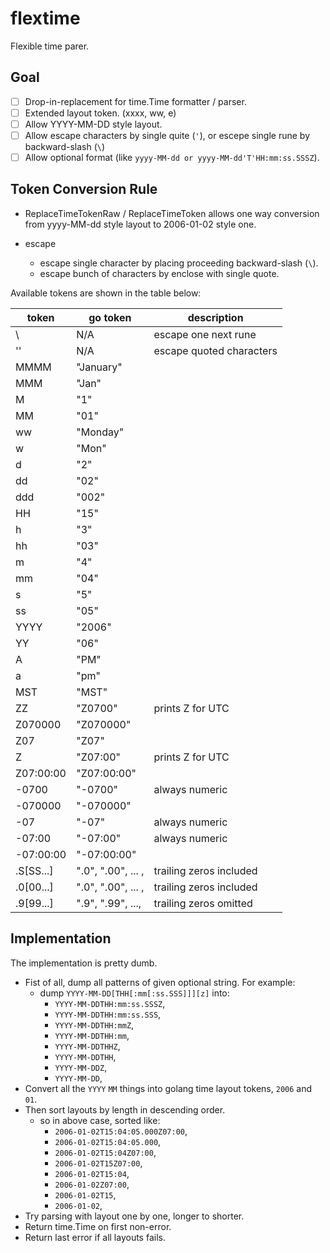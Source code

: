 # flextime

Flexible time parer.

## Goal

- [ ] Drop-in-replacement for time.Time formatter / parser.
- [ ] Extended layout token. (xxxx, ww, e)
- [ ] Allow YYYY-MM-DD style layout.
- [ ] Allow escape characters by single quite (`'`), or escepe single rune by backward-slash (`\`)
- [ ] Allow optional format (like `yyyy-MM-dd or yyyy-MM-dd'T'HH:mm:ss.SSSZ`).

## Token Conversion Rule

- ReplaceTimeTokenRaw / ReplaceTimeToken allows one way conversion from yyyy-MM-dd style layout to 2006-01-02 style one.

- escape
  - escape single character by placing proceeding backward-slash (`\`).
  - escape bunch of characters by enclose with single quote.

Available tokens are shown in the table below:

| token     | go token           | description              |
| --------- | ------------------ | ------------------------ |
| \\        | N/A                | escape one next rune     |
| ''        | N/A                | escape quoted characters |
| MMMM      | "January"          |                          |
| MMM       | "Jan"              |                          |
| M         | "1"                |                          |
| MM        | "01"               |                          |
| ww        | "Monday"           |                          |
| w         | "Mon"              |                          |
| d         | "2"                |                          |
| dd        | "02"               |                          |
| ddd       | "002"              |                          |
| HH        | "15"               |                          |
| h         | "3"                |                          |
| hh        | "03"               |                          |
| m         | "4"                |                          |
| mm        | "04"               |                          |
| s         | "5"                |                          |
| ss        | "05"               |                          |
| YYYY      | "2006"             |                          |
| YY        | "06"               |                          |
| A         | "PM"               |                          |
| a         | "pm"               |                          |
| MST       | "MST"              |                          |
| ZZ        | "Z0700"            | prints Z for UTC         |
| Z070000   | "Z070000"          |                          |
| Z07       | "Z07"              |                          |
| Z         | "Z07:00"           | prints Z for UTC         |
| Z07:00:00 | "Z07:00:00"        |                          |
| -0700     | "-0700"            | always numeric           |
| -070000   | "-070000"          |                          |
| -07       | "-07"              | always numeric           |
| -07:00    | "-07:00"           | always numeric           |
| -07:00:00 | "-07:00:00"        |                          |
| .S[SS...] | ".0", ".00", ... , | trailing zeros included  |
| .0[00...] | ".0", ".00", ... , | trailing zeros included  |
| .9[99...] | ".9", ".99", ...,  | trailing zeros omitted   |

## Implementation

The implementation is pretty dumb.

- Fist of all, dump all patterns of given optional string. For example:
  - dump `YYYY-MM-DD[THH[:mm[:ss.SSS]]][z]` into:
    - `YYYY-MM-DDTHH:mm:ss.SSSZ`,
    - `YYYY-MM-DDTHH:mm:ss.SSS`,
    - `YYYY-MM-DDTHH:mmZ`,
    - `YYYY-MM-DDTHH:mm`,
    - `YYYY-MM-DDTHHZ`,
    - `YYYY-MM-DDTHH`,
    - `YYYY-MM-DDZ`,
    - `YYYY-MM-DD`,
- Convert all the `YYYY` `MM` things into golang time layout tokens, `2006` and `01`.
- Then sort layouts by length in descending order.
  - so in above case, sorted like:
    - `2006-01-02T15:04:05.000Z07:00`,
    - `2006-01-02T15:04:05.000`,
    - `2006-01-02T15:04Z07:00`,
    - `2006-01-02T15Z07:00`,
    - `2006-01-02T15:04`,
    - `2006-01-02Z07:00`,
    - `2006-01-02T15`,
    - `2006-01-02`,
- Try parsing with layout one by one, longer to shorter.
- Return time.Time on first non-error.
- Return last error if all layouts fails.
